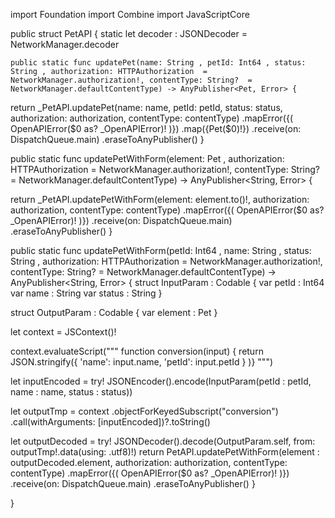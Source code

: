 import Foundation
import Combine
import JavaScriptCore

public struct PetAPI {
    static let decoder : JSONDecoder = NetworkManager.decoder

    public static func updatePet(name: String , petId: Int64 , status: String , authorization: HTTPAuthorization  = NetworkManager.authorization!, contentType: String?  = NetworkManager.defaultContentType) -> AnyPublisher<Pet, Error> {

return _PetAPI.updatePet(name: name, petId: petId, status: status, authorization: authorization, contentType: contentType)
.mapError({( OpenAPIError($0 as? _OpenAPIError)! )})
.map({Pet($0)!})
.receive(on: DispatchQueue.main)
.eraseToAnyPublisher()
}

public static func updatePetWithForm(element: Pet , authorization: HTTPAuthorization  = NetworkManager.authorization!, contentType: String?  = NetworkManager.defaultContentType) -> AnyPublisher<String, Error> {

return _PetAPI.updatePetWithForm(element: element.to()!, authorization: authorization, contentType: contentType)
.mapError({( OpenAPIError($0 as? _OpenAPIError)! )})
.receive(on: DispatchQueue.main)
.eraseToAnyPublisher()
}

public static func updatePetWithForm(petId: Int64 , name: String , status: String , authorization: HTTPAuthorization  = NetworkManager.authorization!, contentType: String?  = NetworkManager.defaultContentType) -> AnyPublisher<String, Error> {
struct InputParam : Codable {
    var petId : Int64
var name : String
var status : String
}

struct OutputParam : Codable {
    var element : Pet
}

let context = JSContext()!

context.evaluateScript("""
function conversion(input) { return JSON.stringify({ 'name': input.name, 'petId': input.petId } )}
""")

let inputEncoded = try! JSONEncoder().encode(InputParam(petId : petId, name : name, status : status))

let outputTmp = context
            .objectForKeyedSubscript("conversion")
            .call(withArguments: [inputEncoded])?.toString()

let outputDecoded = try! JSONDecoder().decode(OutputParam.self, from: outputTmp!.data(using: .utf8)!)
return PetAPI.updatePetWithForm(element : outputDecoded.element, authorization: authorization, contentType: contentType)
.mapError({( OpenAPIError($0 as? _OpenAPIError)! )})
.receive(on: DispatchQueue.main)
.eraseToAnyPublisher()
}

}
